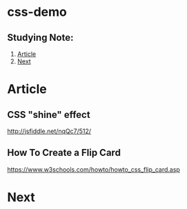 # css-demo

## Studying Note:
 1. [Article](#article)
 2. [Next](#next)
 
# Article

## CSS "shine" effect

http://jsfiddle.net/nqQc7/512/

## How To Create a Flip Card

https://www.w3schools.com/howto/howto_css_flip_card.asp

# Next
